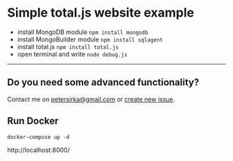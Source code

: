 # Simple total.js website example

- install MongoDB module `npm install mongodb`
- install MongoBuilder module `npm install sqlagent`
- install total.js `npm install total.js`
- open terminal and write `node debug.js`

---

## Do you need some advanced functionality?

Contact me on <petersirka@gmail.com> or [create new issue](https://github.com/totaljs/example/issues).

## Run Docker 

`docker-compose up -d`

http://localhost:8000/